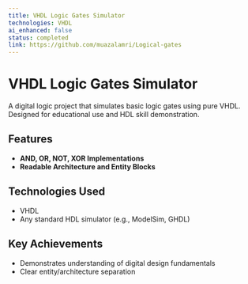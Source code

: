 ```yaml
---
title: VHDL Logic Gates Simulator
technologies: VHDL
ai_enhanced: false
status: completed
link: https://github.com/muazalamri/Logical-gates
---
```


# VHDL Logic Gates Simulator

A digital logic project that simulates basic logic gates using pure VHDL. Designed for educational use and HDL skill demonstration.

## Features

- **AND, OR, NOT, XOR Implementations**
- **Readable Architecture and Entity Blocks**

## Technologies Used

- VHDL
- Any standard HDL simulator (e.g., ModelSim, GHDL)

## Key Achievements

- Demonstrates understanding of digital design fundamentals
- Clear entity/architecture separation

